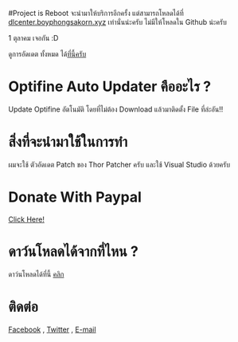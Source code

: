 #Project is Reboot
จะนำมาให้บริการอีกครั้ง
แต่สามารถโหลดได้ที่ [dlcenter.boyphongsakorn.xyz](http://dlcenter.boyphongsakorn.xyz) เท่านั่นน่ะครับ ไม่มีให้โหลดใน Github น่ะครับ

1 ตุลาคม เจอกัน :D

ดูการอัดเดต ทั้งหมด ได้[ที่นี้ครับ](http://boyphongsakornproject.tumblr.com/)
# Optifine Auto Updater คืออะไร ?
Update Optifine อัตโนมัติ โดยที่ไม่ต้อง Download แล้วมาติดตั้ง File ที่ล่ะอัน!!
# สิ่งที่จะนำมาใช้ในการทำ
ผมจะใช้ ตัวอัดเดต Patch ของ Thor Patcher ครับ และใช้ Visual Studio ด้วยครับ
# Donate With Paypal
[Click Here!](https://streampro.io/tip/yoyoyo1556)
# ดาว์นโหลดได้จากที่ไหน ?
ดาว์นโหลดได้ที่นี้ [คลิก](https://github.com/boyphongsakorn/Optifine_Auto_Updater/releases)

# ติดต่อ
[Facebook](https://www.facebook.com/theboyphongsakorn) , [Twitter](https://twitter.com/BoyPhongsakorn_) ,  [E-mail](mailto:boyphongsakorn@outlook.com)
